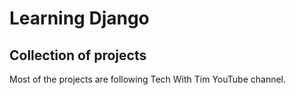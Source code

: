 # Learning Django
## Collection of projects
Most of the projects are following Tech With Tim YouTube channel.
